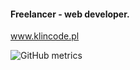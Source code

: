 #### Freelancer - web developer.
www.klincode.pl



![GitHub metrics](https://metrics.lecoq.io/klincode)  



